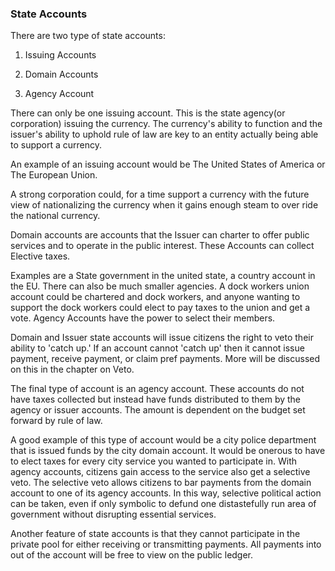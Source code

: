 ### State Accounts



There are two type of state accounts:



1. Issuing Accounts

2. Domain Accounts

3. Agency Account



There can only be one issuing account. This is the state agency(or corporation) issuing the currency. The currency's ability to function and the issuer's ability to uphold rule of law are key to an entity actually being able to support a currency.



An example of an issuing account would be The United States of America or The European Union.



A strong corporation could, for a time support a currency with the future view of nationalizing the currency when it gains enough steam to over ride the national currency.



Domain accounts are accounts that the Issuer can charter to offer public services and to operate in the public interest. These Accounts can collect Elective taxes.



Examples are a State government in the united state, a country account in the EU. There can also be much smaller agencies. A dock workers union account could be chartered and dock workers, and anyone wanting to support the dock workers could elect to pay taxes to the union and get a vote. Agency Accounts have the power to select their members.



Domain and Issuer state accounts will issue citizens the right to veto their ability to 'catch up.' If an account cannot 'catch up' then it cannot issue payment, receive payment, or claim pref payments. More will be discussed on this in the chapter on Veto.



The final type of account is an agency account. These accounts do not have taxes collected but instead have funds distributed to them by the agency or issuer accounts. The amount is dependent on the budget set forward by rule of law.



A good example of this type of account would be a city police department that is issued funds by the city domain account. It would be onerous to have to elect taxes for every city service you wanted to participate in. With agency accounts, citizens gain access to the service also get a selective veto. The selective veto allows citizens to bar payments from the domain account to one of its agency accounts. In this way, selective political action can be taken, even if only symbolic to defund one distastefully run area of government without disrupting essential services.



Another feature of state accounts is that they cannot participate in the private pool for either receiving or transmitting payments. All payments into out of the account will be free to view on the public ledger.


